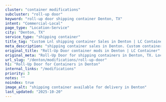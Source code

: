 ```yaml
---
cluster: "container modifications"
subcluster: "roll-up door"
keyword: "roll-up door shipping container Denton, TX"
intent: "Commercial-Local"
page_type: "Location-Service"
city: "Denton, TX"
service_type: "shipping container"
title_tag: "Custom Lnl shipping container Sales in Denton | LC Container"
meta_description: "shipping container sales in Denton. Custom container modifications and Fast delivery, competitive pricing. Serving modifications area. Quote ID: 6ES. Call (214) 524-4168 for your free quote today."
original_title: "Roll-Up Door container mods in Denton | LC Container"
original_meta: "Roll-Up Door for shipping containers in Denton, TX. Local fabrication & pro install. LC Container — Since 2003. Get a quote."
url_slug: "/denton/modifications/roll-up-door"
h1: "Roll-Up Door for Containers in Denton"
internal_links: "/modifications"
priority: 3
notes: ""
noindex: true
image_alt: "shipping container available for delivery in Denton"
last_updated: "2025-10-20"
---
```


<!-- TODO: Add unique city/inventory copy, images, and internal links here. -->
